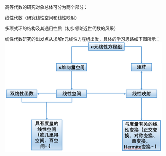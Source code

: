 高等代数的研究对象总体可分为两个部分：

线性代数（研究线性空间和线性映射）

多项式环的结构及其通用性质（初步领略近世代数的风采）


线性代数研究的出发点从求解n元线性方程组出发，具体的学习思路如下图所示：
![线性代数知识图](https://github.com/CrystalMathYao/Basic-Knowledge-Learning/blob/master/Mathematical%20Theory/高等代数/线性代数知识图.png)
